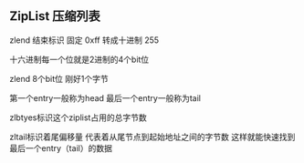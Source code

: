 ZipList 压缩列表
---

zlend 结束标识 固定 0xff 转成十进制 255

十六进制每一个位就是2进制的4个bit位 

zlend 8个bit位 刚好1个字节

第一个entry一般称为head 最后一个entry一般称为tail

zlbtyes标识这个ziplist占用的总字节数

zltail标识着尾偏移量 代表着从尾节点到起始地址之间的字节数 这样就能快速找到最后一个entry（tail）的数据